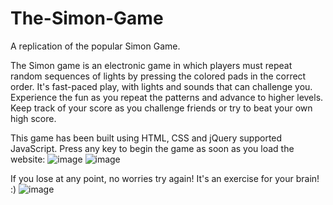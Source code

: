 # The-Simon-Game
A replication of the popular Simon Game.

The Simon game is an electronic game in which players must repeat random sequences of lights by pressing the colored pads in the correct order. It's fast-paced play, with lights and sounds that can challenge you. Experience the fun as you repeat the patterns and advance to higher levels. Keep track of your score as you challenge friends or try to beat your own high score.

This game has been built using HTML, CSS and jQuery supported JavaScript.
Press any key to begin the game as soon as you load the website:
![image](https://user-images.githubusercontent.com/121666743/212150026-a5aa3dc1-1397-45e2-a329-adcf38e5dec4.png)
![image](https://user-images.githubusercontent.com/121666743/212150572-da529f3a-81d1-410a-9270-506240cfe7b6.png)

If you lose at any point, no worries try again! It's an exercise for your brain! :)
![image](https://user-images.githubusercontent.com/121666743/212150321-a00b0e23-acd2-46c9-b8bb-2d18b7c15c78.png)
